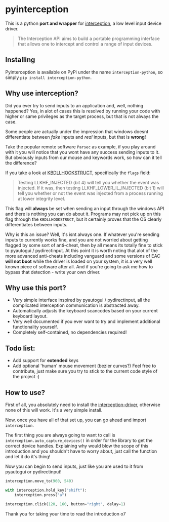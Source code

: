 # pyinterception
This is a python **port and wrapper** for [interception][c_ception], a low level input device driver.

> The Interception API aims to build a portable programming interface that allows one to intercept and control a range of input devices.

## Installing
Pyinterception is available on PyPi under the name `interception-python`, so simply `pip install interception-python`.

## Why use interception?
Did you ever try to send inputs to an application and, well, nothing happened? Yes, in alot of cases this is resolved by running your code with higher or same privileges as the target process, but that is not always the case.

Some people are actually under the impression that windows doesnt differentiate between *fake* inputs and *real* inputs, but that is **wrong**!

Take the popular remote software `Parsec` as example, if you play around with it you will notice that you wont have any success sending inputs to it. But obviously inputs from our mouse and keywords work, so how can it tell the difference?

If you take a look at [KBDLLHOOKSTRUCT][kbdllhook], specifically the `flags` field:
> Testing LLKHF_INJECTED (bit 4) will tell you whether the event was injected. If it was, then testing LLKHF_LOWER_IL_INJECTED (bit 1) will tell you whether or not the event was injected from a process running at lower integrity level.

This flag will **always** be set when sending an input through the windows API and there is nothing you can do about it. Programs may not pick up on this flag through the `KBDLLHOOKSTRUCT`, but it certainly proves that the OS clearly differentiates between inputs. 

Why is this an issue? Well, it's isnt always one. If whatever you're sending inputs to currently works fine, and you are not worried about getting flagged by some sort of anti-cheat, then by all means its totally fine to stick to pyautogui / pydirectinput.
At this point it is worth noting that alot of the more advanced anti-cheats including vanguard and some versions of EAC **will not boot** while the driver is loaded on your system, it is a very well known piece of software after all.
And if you're going to ask me how to bypass that detection - write your own driver.

## Why use this port?
- Very simple interface inspired by pyautogui / pydirectinput, all the complicated interception communication is abstracted away.
- Automatically adjusts the keyboard scancodes based on your current keyboard layout.
- Very well documented if you ever want to try and implement additional functionality yourself.
- Completely self-contained, no dependencies required!
## Todo list:
- Add support for **extended** keys
- Add optional 'human' mouse movement (bezier curves?)
Feel free to contribute, just make sure you try to stick to the current code style of the project :) 

## How to use?
First of all, you absolutely need to install the [interception-driver][c_ception], otherwise none of this will work. It's a very simple install.

Now, once you have all of that set up, you can go ahead and import `interception`. 

The first thing you are always going to want to call is `interception.auto_capture_devices()` in order for the library to get the correct device handles.
Explaining why would blow the scope of this introduction and you shouldn't have to worry about, just call the function and let it do it's thing!

Now you can begin to send inputs, just like you are used to it from pyautogui or pydirectinput!
```py
interception.move_to(960, 540)

with interception.hold_key("shift"):
    interception.press("a")

interception.click(120, 160, button="right", delay=1)
```
Thank you for taking your time to read the introduction o7

[c_ception]: https://github.com/oblitum/Interception
[kbdllhook]: https://learn.microsoft.com/en-us/windows/win32/api/winuser/ns-winuser-kbdllhookstruct?redirectedfrom=MSDN

